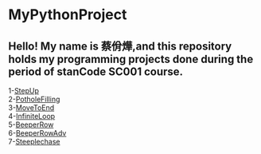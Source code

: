 # MyPythonProject
## Hello! My name is 蔡佾燁,and this repository holds my programming projects done during the period of stanCode SC001 course.
1-[StepUp](https://github.com/Daniel0v0219/MyPythonProject/blob/main/MyProject/1.StepUp.py)\
2-[PotholeFilling](https://github.com/Daniel0v0219/MyPythonProject/blob/main/MyProject/2.PotholeFilling.py)\
3-[MoveToEnd](https://github.com/Daniel0v0219/MyPythonProject/blob/main/MyProject/3.MoveToTheEnd.py)\
4-[InfiniteLoop](https://github.com/Daniel0v0219/MyPythonProject/blob/main/MyProject/4.InfiniteLoop.py)\
5-[BeeperRow](https://github.com/Daniel0v0219/MyPythonProject/blob/main/MyProject/5.BeeperRow.py)\
6-[BeeperRowAdv](https://github.com/Daniel0v0219/MyPythonProject/blob/main/MyProject/6.BeeperRowAdv.py)\
7-[Steeplechase](https://github.com/Daniel0v0219/MyPythonProject/blob/main/MyProject/7.Steeplechase.py)
